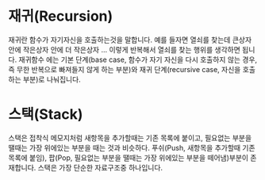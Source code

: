 # 재귀(Recursion)

재귀란 함수가 자기자신을 호출하는것을 말합니다.
예를 들자면 열쇠를 찾는데 큰상자 안에 작은상자 안에 더 작은상자 ... 이렇게 반복해서 열쇠를 찾는 행위를 생각하면 됩니다.
재귀함수 에는 기본 단계(base case, 함수가 자기 자신을 다시 호출하지 않는 경우, 즉 무한 반복으로 빠져들지 않게 하는 부분)와 재귀 단계(recursive case, 자신을 호출하는 부분)로 나눠집니다.

# 스택(Stack)

스택은 접착식 메모지처럼 새항목을 추가할때는 기존 목록에 붙이고, 필요없는 부분을 땔때는 가장 위에있는 부분을 때는 것과 비슷하다.
푸쉬(Push, 새항목을 추가할때 기존 목록에 붙임), 팝(Pop, 필요없는 부분을 땔때는 가장 위에있는 부분을 떼어냄)부분이 존재합니다.
스택은 가장 단순한 자료구조중 하나입니다.
